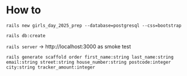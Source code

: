 # How to

`rails new girls_day_2025_prep --database=postgresql --css=bootstrap`

`rails db:create`

`rails server` -> http://localhost:3000 as smoke test

`rails generate scaffold order first_name:string last_name:string email:string street:string house_number:string postcode:integer city:string tracker_amount:integer`
